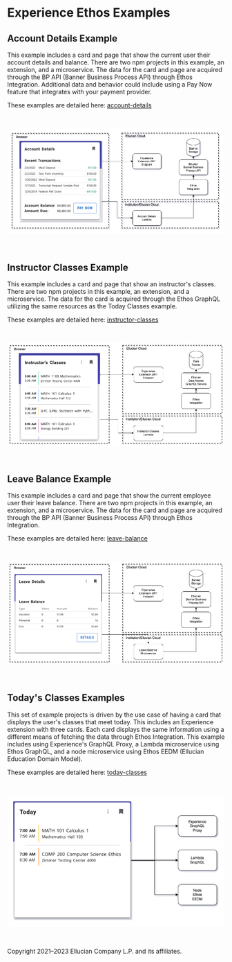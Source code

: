 # Experience Ethos Examples

## Account Details Example
This example includes a card and page that show the current user their account details and balance. There are two npm projects in this example, an extension, and a microservice. The data for the card and page are acquired through the BP API (Banner Business Process API) through Ethos Integration. Additional data and behavior could include using a Pay Now feature that integrates with your payment provider.

These examples are detailed here: [account-details](account-details/README.md)

<br/>

![](account-details/docs/images/Account-Details-Diagram.png)

<br/>

## Instructor Classes Example
This example includes a card and page that show an instructor's classes. There are two npm projects in this example, an extension, and a microservice. The data for the card is acquired through the Ethos GraphQL utilizing the same resources as the Today Classes example.

These examples are detailed here: [instructor-classes](instructor-classes/README.md)

<br/>

![](instructor-classes/docs/images/Instructor-Classes-Diagram.png)

<br/>

## Leave Balance Example
This example includes a card and page that show the current employee user their leave balance. There are two npm projects in this example, an extension, and a microservice. The data for the card and page are acquired through the BP API (Banner Business Process API) through Ethos Integration.

These examples are detailed here: [leave-balance](leave-balance/README.md)

<br/>

![](leave-balance/docs/images/Leave-Balance-Diagram.png)

<br/>

## Today's Classes Examples
This set of example projects is driven by the use case of having a card that displays the user's classes that meet today. This includes an Experience extension with three cards. Each card displays the same information using a different means of fetching the data through Ethos Integration. This example includes using Experience's GraphQL Proxy, a Lambda microservice using Ethos GraphQL, and a node microservice using Ethos EEDM (Ellucian Education Domain Model).

These examples are detailed here: [today-classes](docs/today-classes.md)

<br/>

![](docs/images/Todays-Classes-Ethos-Example.png)

<br/>

Copyright 2021–2023 Ellucian Company L.P. and its affiliates.
